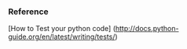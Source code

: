 ### Reference
[How to Test your python code] (http://docs.python-guide.org/en/latest/writing/tests/)
